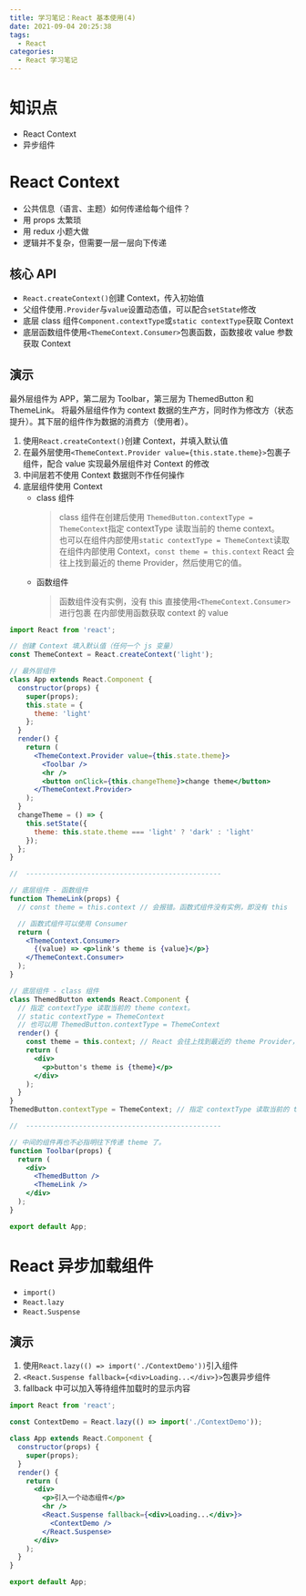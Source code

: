 ```yaml
---
title: 学习笔记：React 基本使用(4)
date: 2021-09-04 20:25:38
tags:
  - React
categories:
  - React 学习笔记
---
```


# 知识点

- React Context
- 异步组件

# React Context

- 公共信息（语言、主题）如何传递给每个组件？
- 用 props 太繁琐
- 用 redux 小题大做
- 逻辑并不复杂，但需要一层一层向下传递

## 核心 API

- `React.createContext()`创建 Context，传入初始值
- 父组件使用`.Provider`与`value`设置动态值，可以配合`setState`修改
- 底层 class 组件`Component.contextType`或`static contextType`获取 Context
- 底层函数组件使用`<ThemeContext.Consumer>`包裹函数，函数接收 value 参数获取 Context

## 演示

最外层组件为 APP，第二层为 Toolbar，第三层为 ThemedButton 和 ThemeLink。
将最外层组件作为 context 数据的生产方，同时作为修改方（状态提升）。其下层的组件作为数据的消费方（使用者）。

1. 使用`React.createContext()`创建 Context，并填入默认值
2. 在最外层使用`<ThemeContext.Provider value={this.state.theme}>`包裹子组件，配合 value 实现最外层组件对 Context 的修改
3. 中间层若不使用 Context 数据则不作任何操作
4. 底层组件使用 Context
   - class 组件
     > class 组件在创建后使用 `ThemedButton.contextType = ThemeContext`指定 contextType 读取当前的 theme context。  
     > 也可以在组件内部使用`static contextType = ThemeContext`读取
     > 在组件内部使用 Context，`const theme = this.context` React 会往上找到最近的 theme Provider，然后使用它的值。
   - 函数组件
     > 函数组件没有实例，没有 this
     > 直接使用`<ThemeContext.Consumer>`进行包裹
     > 在内部使用函数获取 context 的 value

```jsx
import React from 'react';

// 创建 Context 填入默认值（任何一个 js 变量）
const ThemeContext = React.createContext('light');

// 最外层组件
class App extends React.Component {
  constructor(props) {
    super(props);
    this.state = {
      theme: 'light'
    };
  }
  render() {
    return (
      <ThemeContext.Provider value={this.state.theme}>
        <Toolbar />
        <hr />
        <button onClick={this.changeTheme}>change theme</button>
      </ThemeContext.Provider>
    );
  }
  changeTheme = () => {
    this.setState({
      theme: this.state.theme === 'light' ? 'dark' : 'light'
    });
  };
}

//  ------------------------------------------------

// 底层组件 - 函数组件
function ThemeLink(props) {
  // const theme = this.context // 会报错。函数式组件没有实例，即没有 this

  // 函数式组件可以使用 Consumer
  return (
    <ThemeContext.Consumer>
      {(value) => <p>link's theme is {value}</p>}
    </ThemeContext.Consumer>
  );
}

// 底层组件 - class 组件
class ThemedButton extends React.Component {
  // 指定 contextType 读取当前的 theme context。
  // static contextType = ThemeContext
  // 也可以用 ThemedButton.contextType = ThemeContext
  render() {
    const theme = this.context; // React 会往上找到最近的 theme Provider，然后使用它的值。
    return (
      <div>
        <p>button's theme is {theme}</p>
      </div>
    );
  }
}
ThemedButton.contextType = ThemeContext; // 指定 contextType 读取当前的 theme context。

//  ------------------------------------------------

// 中间的组件再也不必指明往下传递 theme 了。
function Toolbar(props) {
  return (
    <div>
      <ThemedButton />
      <ThemeLink />
    </div>
  );
}

export default App;
```

# React 异步加载组件

- `import()`
- `React.lazy`
- `React.Suspense`

## 演示

1. 使用`React.lazy(() => import('./ContextDemo'))`引入组件
2. `<React.Suspense fallback={<div>Loading...</div>}>`包裹异步组件
3. fallback 中可以加入等待组件加载时的显示内容

```jsx
import React from 'react';

const ContextDemo = React.lazy(() => import('./ContextDemo'));

class App extends React.Component {
  constructor(props) {
    super(props);
  }
  render() {
    return (
      <div>
        <p>引入一个动态组件</p>
        <hr />
        <React.Suspense fallback={<div>Loading...</div>}>
          <ContextDemo />
        </React.Suspense>
      </div>
    );
  }
}

export default App;
```
